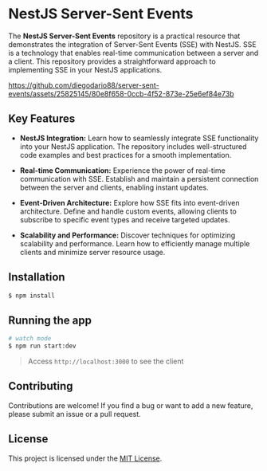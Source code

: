 # NestJS Server-Sent Events

The **NestJS Server-Sent Events** repository is a practical resource that demonstrates the integration of Server-Sent Events (SSE) with NestJS. SSE is a technology that enables real-time communication between a server and a client. This repository provides a straightforward approach to implementing SSE in your NestJS applications.

https://github.com/diegodario88/server-sent-events/assets/25825145/80e8f658-0ccb-4f52-873e-25e6ef84e73b

## Key Features

- **NestJS Integration:** Learn how to seamlessly integrate SSE functionality into your NestJS application. The repository includes well-structured code examples and best practices for a smooth implementation.

- **Real-time Communication:** Experience the power of real-time communication with SSE. Establish and maintain a persistent connection between the server and clients, enabling instant updates.

- **Event-Driven Architecture:** Explore how SSE fits into event-driven architecture. Define and handle custom events, allowing clients to subscribe to specific event types and receive targeted updates.

- **Scalability and Performance:** Discover techniques for optimizing scalability and performance. Learn how to efficiently manage multiple clients and minimize server resource usage.

## Installation

```bash
$ npm install
```

## Running the app

```bash
# watch mode
$ npm run start:dev
```

> Access `http://localhost:3000` to see the client

## Contributing

Contributions are welcome! If you find a bug or want to add a new feature, please submit an issue or a pull request.

## License

This project is licensed under the [MIT License](LICENSE).

